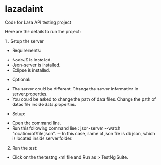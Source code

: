 # lazadaint
Code for Laza API testing project

Here are the details to run the project:

1 . Setup the server:

* Requirements:
 - NodeJS is installed.
 - Json-server is installed.
 - Eclipse is installed.
 
* Optional:
- The server could be different. Change the server information in server.properties.
- You could be asked to change the path of data files. Change the path of datas file inside data.properties.
 
* Setup:
- Open the command line.
- Run this following command line : json-server --watch "location/of/file/json".
  -- In this case, name of json file is db.json, which is located inside server folder.
  
2. Run the test:
- Click on the the testng.xml file and Run as > TestNg Suite.
